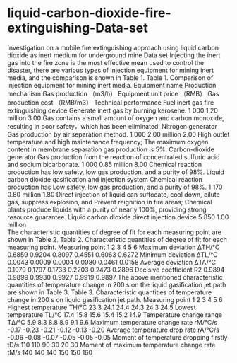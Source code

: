 # liquid-carbon-dioxide-fire-extinguishing-Data-set
Investigation on a mobile fire extinguishing approach using liquid carbon dioxide as inert medium for underground mine Data set
Injecting the inert gas into the fire zone is the most effective mean used to control the disaster, there are various types of injection equipment for mining inert media, and the comparison is shown in Table 1.
Table 1. Comparison of injection equipment for mining inert media.
Equipment name	Production mechanism	Gas production
（m3/h）	Equipment unit price
（RMB）	Gas production cost
（RMB/m3）	Technical performance
Fuel inert gas fire extinguishing device	Generate inert gas by burning kerosene.	1 000	1.20 million	3.00	Gas contains a small amount of oxygen and carbon monoxide, resulting in poor safety，which has been eliminated. 
Nitrogen generator	Gas production by air separation method.	1 000	2.00 million	2.00	High outlet temperature and high maintenance frequency; The maximum oxygen content in membrane separation gas production is 5%.
Carbon-dioxide generator	Gas production from the reaction of concentrated sulfuric acid and sodium bicarbonate.	1 000	0.85 million	8.00	Chemical reaction production has low safety, low gas production, and a purity of 98%.
Liquid carbon dioxide gasification and injection system	Chemical reaction production has Low safety, low gas production, and a purity of 98%.	1 170	0.80 million	1.80	Direct injection of liquid can suffocate, cool down, dilute gas, suppress explosion, and Prevent reignition in fire areas; Chemical plants produce liquids with a purity of nearly 100%, providing strong resource guarantee.
Liquid carbon dioxide direct injection device		5 850	1.00 million		
The characteristic quantities of degree of fit for each measuring point are shown in Table 2.
Table 2. Characteristic quantities of degree of fit for each measuring point.
Measuring point	1	2	3	4	5	6
Maximum deviation ΔTH/℃	0.6859	0.9204	0.8097	0.4551	0.6063	0.6272
Minimum deviation ΔTL/℃	0.0043	0.0009	0.0004	0.0080	0.0461	0.0158
Average deviation ΔTA/℃	0.1079	0.1797	0.1733	0.2203	0.2473	0.2896
Decisive coefficient R2	0.9894	0.9899	0.9930	0.9927	0.9919	0.9897
The above mentioned characteristic quantities of temperature change in 200 s on the liquid gasification jet path are shown in Table 3.
Table 3. Characteristic quantities of temperature change in 200 s on liquid gasification jet path.
Measuring point	1	2	3	4	5	6
Highest temperature TH/℃	23.3	24.1	24.4	24.3	24.3	24.5
Lowest temperature TL/℃	17.4	15.8	15.6	15.4	15.2	14.9
Temperature change range TΔ/℃	5.9	8.3	8.8	8.9	9.1	9.6
Maximum temperature change rate rM/℃/s	-0.17	-0.23	-0.21	-0.12	-0.13	-0.20
Average temperature drop rate rA/℃/s	-0.06	-0.08	-0.07	-0.05	-0.05	-0.05
Moment of temperature dropping firstly tD/s	110	110	90	30	20	30
Moment of maximum temperature change rate tM/s	140	140	140	150	150	160
